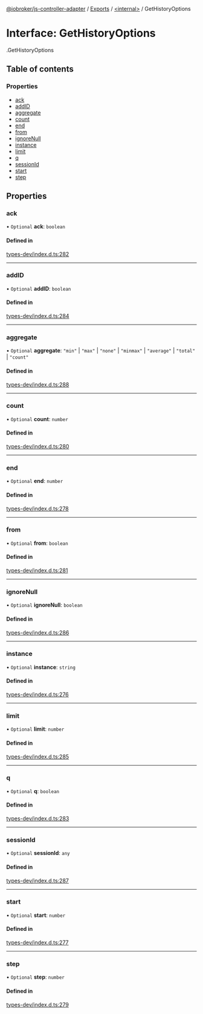 [@iobroker/js-controller-adapter](../README.md) / [Exports](../modules.md) / [<internal\>](../modules/internal_.md) / GetHistoryOptions

# Interface: GetHistoryOptions

[<internal>](../modules/internal_.md).GetHistoryOptions

## Table of contents

### Properties

- [ack](internal_.GetHistoryOptions.md#ack)
- [addID](internal_.GetHistoryOptions.md#addid)
- [aggregate](internal_.GetHistoryOptions.md#aggregate)
- [count](internal_.GetHistoryOptions.md#count)
- [end](internal_.GetHistoryOptions.md#end)
- [from](internal_.GetHistoryOptions.md#from)
- [ignoreNull](internal_.GetHistoryOptions.md#ignorenull)
- [instance](internal_.GetHistoryOptions.md#instance)
- [limit](internal_.GetHistoryOptions.md#limit)
- [q](internal_.GetHistoryOptions.md#q)
- [sessionId](internal_.GetHistoryOptions.md#sessionid)
- [start](internal_.GetHistoryOptions.md#start)
- [step](internal_.GetHistoryOptions.md#step)

## Properties

### ack

• `Optional` **ack**: `boolean`

#### Defined in

[types-dev/index.d.ts:282](https://github.com/ioBroker/ioBroker.js-controller/blob/297e6576/packages/types-dev/index.d.ts#L282)

___

### addID

• `Optional` **addID**: `boolean`

#### Defined in

[types-dev/index.d.ts:284](https://github.com/ioBroker/ioBroker.js-controller/blob/297e6576/packages/types-dev/index.d.ts#L284)

___

### aggregate

• `Optional` **aggregate**: ``"min"`` \| ``"max"`` \| ``"none"`` \| ``"minmax"`` \| ``"average"`` \| ``"total"`` \| ``"count"``

#### Defined in

[types-dev/index.d.ts:288](https://github.com/ioBroker/ioBroker.js-controller/blob/297e6576/packages/types-dev/index.d.ts#L288)

___

### count

• `Optional` **count**: `number`

#### Defined in

[types-dev/index.d.ts:280](https://github.com/ioBroker/ioBroker.js-controller/blob/297e6576/packages/types-dev/index.d.ts#L280)

___

### end

• `Optional` **end**: `number`

#### Defined in

[types-dev/index.d.ts:278](https://github.com/ioBroker/ioBroker.js-controller/blob/297e6576/packages/types-dev/index.d.ts#L278)

___

### from

• `Optional` **from**: `boolean`

#### Defined in

[types-dev/index.d.ts:281](https://github.com/ioBroker/ioBroker.js-controller/blob/297e6576/packages/types-dev/index.d.ts#L281)

___

### ignoreNull

• `Optional` **ignoreNull**: `boolean`

#### Defined in

[types-dev/index.d.ts:286](https://github.com/ioBroker/ioBroker.js-controller/blob/297e6576/packages/types-dev/index.d.ts#L286)

___

### instance

• `Optional` **instance**: `string`

#### Defined in

[types-dev/index.d.ts:276](https://github.com/ioBroker/ioBroker.js-controller/blob/297e6576/packages/types-dev/index.d.ts#L276)

___

### limit

• `Optional` **limit**: `number`

#### Defined in

[types-dev/index.d.ts:285](https://github.com/ioBroker/ioBroker.js-controller/blob/297e6576/packages/types-dev/index.d.ts#L285)

___

### q

• `Optional` **q**: `boolean`

#### Defined in

[types-dev/index.d.ts:283](https://github.com/ioBroker/ioBroker.js-controller/blob/297e6576/packages/types-dev/index.d.ts#L283)

___

### sessionId

• `Optional` **sessionId**: `any`

#### Defined in

[types-dev/index.d.ts:287](https://github.com/ioBroker/ioBroker.js-controller/blob/297e6576/packages/types-dev/index.d.ts#L287)

___

### start

• `Optional` **start**: `number`

#### Defined in

[types-dev/index.d.ts:277](https://github.com/ioBroker/ioBroker.js-controller/blob/297e6576/packages/types-dev/index.d.ts#L277)

___

### step

• `Optional` **step**: `number`

#### Defined in

[types-dev/index.d.ts:279](https://github.com/ioBroker/ioBroker.js-controller/blob/297e6576/packages/types-dev/index.d.ts#L279)
